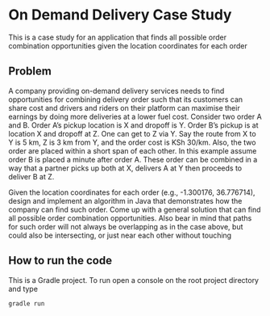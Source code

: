 # On Demand Delivery Case Study

This is a case study for an application that finds all possible order combination opportunities given the location 
coordinates for each order

## Problem
A company providing on-demand delivery services needs to find opportunities for combining delivery order such that its 
customers can share cost and drivers and riders on their platform can maximise their earnings by doing more deliveries 
at a lower fuel cost. Consider two order A and B. Order A’s pickup location is X and dropoff is Y. Order B’s pickup
is at location X and dropoff at Z. One can get to Z via Y. Say the route from X to Y is 5 km, Z is 3 km from Y, and the order cost is KSh 30/km. Also, the two order are placed within a short
span of each other. In this example assume order B is placed a minute after order A. These order can be combined in a way that a partner picks up both at X, delivers A at Y then
proceeds to deliver B at Z.

Given the location coordinates for each order (e.g., -1.300176, 36.776714), design and implement an algorithm in Java 
that demonstrates how the company can find such order. Come up with a general solution that can find all possible order
 combination opportunities. Also bear in mind that paths for such order will not always be overlapping as in the case 
 above, but could also be intersecting, or just near each other without touching

## How to run the code
This is a Gradle project. To run open a console on the root project directory and type

`gradle run`